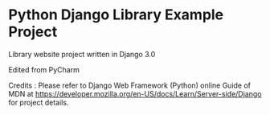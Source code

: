 # Python Django Library Example Project

Library website project written in Django 3.0

Edited from PyCharm

Credits : Please refer to Django Web Framework (Python) online Guide of MDN 
          at https://developer.mozilla.org/en-US/docs/Learn/Server-side/Django
          for project details.
